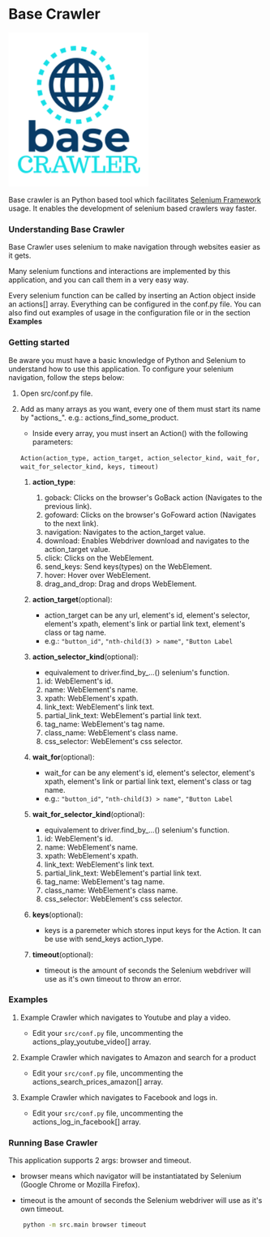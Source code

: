 # Base Crawler
![Base Crawler](/res/assets/logo.png "Base Crawler is your anytime crawler buddy.")

Base crawler is an Python based tool which facilitates [Selenium Framework](https://github.com/SeleniumHQ/selenium "Selenium HQ Github project.") usage.
It enables the development of selenium based crawlers way faster.

### Understanding Base Crawler

Base Crawler uses selenium to make navigation through websites easier as it gets.

Many selenium functions and interactions are implemented by this application, and you can call them in a very easy way.

Every selenium function can be called by inserting an Action object inside an actions[] array. 
Everything can be configured in the conf.py file. You can also find out examples of usage in the configuration file or in the section **Examples**

### Getting started

Be aware you must have a basic knowledge of Python and Selenium to understand how to use this application. 
To configure your selenium navigation, follow the steps below:

1. Open src/conf.py file.
2. Add as many arrays as you want, every one of them must start its name by "actions_". e.g.: actions_find_some_product.

    - Inside every array, you must insert an Action() with the following parameters:
     
    `Action(action_type, action_target, action_selector_kind, wait_for, wait_for_selector_kind, keys, timeout)`
 
    1. **action_type**:   
        1. goback: Clicks on the browser's GoBack action (Navigates to the previous link).
        2. gofoward: Clicks on the browser's GoFoward action (Navigates to the next link).
        3. navigation: Navigates to the action_target value.
        4. download: Enables Webdriver download and navigates to the action_target value.
        5. click: Clicks on the WebElement. 
        6. send_keys: Send keys(types) on the WebElement. 
        7. hover: Hover over WebElement. 
        8. drag_and_drop: Drag and drops WebElement. 

    2. **action_target**(optional): 
        - action_target can be any url, element's id, element's selector, element's xpath, element's link or partial link text, element's class or tag name.
        - e.g.:  `"button_id"`, `"nth-child(3) > name"`, `"Button Label`

    3. **action_selector_kind**(optional): 
        - equivalement to driver.find_by_...() selenium's function.
        1. id: WebElement's id.
        2. name: WebElement's name.
        3. xpath: WebElement's xpath.
        4. link_text: WebElement's link text.
        5. partial_link_text: WebElement's partial link text.
        6. tag_name: WebElement's tag name.
        7. class_name: WebElement's class name.
        8. css_selector: WebElement's css selector.

    4. **wait_for**(optional): 
        - wait_for can be any element's id, element's selector, element's xpath, element's link or partial link text, element's class or tag name.
        - e.g.:  `"button_id"`, `"nth-child(3) > name"`, `"Button Label`

    5. **wait_for_selector_kind**(optional):
        - equivalement to driver.find_by_...() selenium's function.
        1. id: WebElement's id.
        2. name: WebElement's name.
        3. xpath: WebElement's xpath.
        4. link_text: WebElement's link text.
        5. partial_link_text: WebElement's partial link text.
        6. tag_name: WebElement's tag name.
        7. class_name: WebElement's class name.
        8. css_selector: WebElement's css selector.

    6. **keys**(optional):
        - keys is a paremeter which stores input keys for the Action. It can be use with send_keys action_type.

    7. **timeout**(optional):
        - timeout is the amount of seconds the Selenium webdriver will use as it's own timeout to throw an error.

### Examples 

1. Example Crawler which navigates to Youtube and play a video.
    - Edit your `src/conf.py` file, uncommenting the actions_play_youtube_video[] array.

1. Example Crawler which navigates to Amazon and search for a product
    - Edit your `src/conf.py` file, uncommenting the actions_search_prices_amazon[] array.

1. Example Crawler which navigates to Facebook and logs in.
    - Edit your `src/conf.py` file, uncommenting the actions_log_in_facebook[] array.

### Running Base Crawler

This application supports 2 args: browser and timeout.

- browser means which navigator will be instantiatated by Selenium (Google Chrome or Mozilla Firefox).

- timeout is the amount of seconds the Selenium webdriver will use as it's own timeout.

```bash
    python -m src.main browser timeout
```

<!-- - navigation: Navigates to the action_target value.
        - action_target e.g.: "https://www.github.com
- download: Enables Webdriver download and navigates to the action_target value.
        action_target e.g.: "https://www.github.com
- click: Clicks on the WebElement. The WebElement is finded by action_target and action_selector_kind.
        action_target: Any id, name, xpath, link_text, partial_link_text, tag_name, class_name or css_selector.
            e.g.:  "button_id", "nth-child(3) > name", "Button Label"
- send_keys: Send keys(types) on the WebElement. The WebElement is finded by action_target and action_selector_kind.
        action_target: Any id, name, xpath, link_text, partial_link_text, tag_name, class_name or css_selector.
            e.g.:  "button_id", "nth-child(3) > name", "Button Label"
- hover: Hover over WebElement. The WebElement is finded by action_target and action_selector_kind.
        action_target: Any id, name, xpath, link_text, partial_link_text, tag_name, class_name or css_selector.
            e.g.:  "button_id", "nth-child(3) > name", "Button Label"r"
- drag_and_drop:Drag and drops WebElement. The WebElement is finded by action_target and action_selector_kind.
        action_target: Any id, name, xpath, link_text, partial_link_text, tag_name, class_name or css_selector.
            e.g.:  "button_id", "nth-child(3) > name", "Button Label" -->